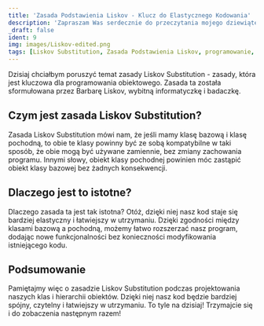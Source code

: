 ```yaml
---
title: 'Zasada Podstawienia Liskov - Klucz do Elastycznego Kodowania'
description: 'Zapraszam Was serdecznie do przeczytania mojego dziewiątego wpisu na moim blogu, gdzie piszę o zasadzie podstawienia Liskov jako kluczu do elastycznego kodowania.'
_draft: false
ident: 9
img: images/Liskov-edited.png
tags: [Liskov Substitution, Zasada Podstawienia Liskov, programowanie, Liskov, programista, IT]
---
```


Dzisiaj chciałbym poruszyć temat zasady Liskov Substitution - zasady, która jest kluczowa dla programowania obiektowego. Zasada ta została sformułowana przez Barbarę Liskov, wybitną informatyczkę i badaczkę.
<!--more-->
## Czym jest zasada Liskov Substitution?
Zasada Liskov Substitution mówi nam, że jeśli mamy klasę bazową i klasę pochodną, to obie te klasy powinny być ze sobą kompatybilne w taki sposób, że obie mogą być używane zamiennie, bez zmiany zachowania programu. Innymi słowy, obiekt klasy pochodnej powinien móc zastąpić obiekt klasy bazowej bez żadnych konsekwencji.
## Dlaczego jest to istotne?
Dlaczego zasada ta jest tak istotna? Otóż, dzięki niej nasz kod staje się bardziej elastyczny i łatwiejszy w utrzymaniu. Dzięki zgodności między klasami bazową a pochodną, możemy łatwo rozszerzać nasz program, dodając nowe funkcjonalności bez konieczności modyfikowania istniejącego kodu.
## Podsumowanie
Pamiętajmy więc o zasadzie Liskov Substitution podczas projektowania naszych klas i hierarchii obiektów. Dzięki niej nasz kod będzie bardziej spójny, czytelny i łatwiejszy w utrzymaniu.
To tyle na dzisiaj! Trzymajcie się i do zobaczenia następnym razem!
